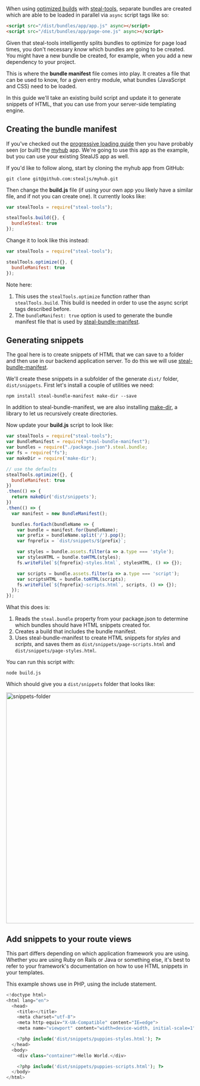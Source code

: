 <!--
@page steal-bundle-manifest.snippets Generating HTML Snippets
@parent StealJS.production
-->

When using [optimized builds](https://stealjs.com/docs/steal-tools.optimize.html) with [steal-tools](https://github.com/stealjs/steal-tools), separate bundles are created which are able to be loaded in parallel via `async` script tags like so:

```html
<script src="/dist/bundles/app/app.js" async></script>
<script src="/dist/bundles/app/page-one.js" async></script>
```

Given that steal-tools intelligently splits bundles to optimize for page load times, you don't necessary *know* which bundles are going to be created. You might have a new bundle be created, for example, when you add a new dependency to your project.

This is where the __bundle manifest__ file comes into play. It creates a file that can be used to know, for a given entry module, what bundles (JavaScript and CSS) need to be loaded.

In this guide we'll take an existing build script and update it to generate snippets of HTML, that you can use from your server-side templating engine.

## Creating the bundle manifest

If you've checked out the [progressive loading guide](https://stealjs.com/docs/StealJS.guides.progressive_loading.html) then you have probably seen (or built) the [myhub](https://github.com/stealjs/myhub) app. We're going to use this app as the example, but you can use your existing StealJS app as well.

If you'd like to follow along, start by cloning the myhub app from GitHub:

```
git clone git@github.com:stealjs/myhub.git
```

Then change the **build.js** file (if using your own app you likely have a similar file, and if not you can create one). It currently looks like:

```js
var stealTools = require("steal-tools");

stealTools.build({}, {
  bundleSteal: true
});
```

Change it to look like this instead:

```js
var stealTools = require("steal-tools");

stealTools.optimize({}, {
  bundleManifest: true
});
```

Note here:

1) This uses the `stealTools.optimize` function rather than `stealTools.build`. This build is needed in order to use the async script tags described before.
2) The `bundleManifest: true` option is used to generate the bundle manifest file that is used by [steal-bundle-manifest](https://stealjs.com/docs/steal-bundle-manifest.html).

## Generating snippets

The goal here is to create snippets of HTML that we can save to a folder and then use in our backend application server. To do this we will use [steal-bundle-manifest](https://github.com/stealjs/steal-bundle-manifest).

We'll create these snippets in a subfolder of the generate `dist/` folder, `dist/snippets`. First let's install a couple of utilities we need:

```shell
npm install steal-bundle-manifest make-dir --save
```

In addition to steal-bundle-manifest, we are also installing [make-dir](https://www.npmjs.com/package/make-dir), a library to let us recursively create directories.

Now update your **build.js** script to look like:

```js
var stealTools = require("steal-tools");
var BundleManifest = require("steal-bundle-manifest");
var bundles = require("./package.json").steal.bundle;
var fs = require("fs");
var makeDir = require('make-dir');

// use the defaults
stealTools.optimize({}, {
  bundleManifest: true
})
.then(() => {
  return makeDir('dist/snippets');
})
.then(() => {
  var manifest = new BundleManifest();

  bundles.forEach(bundleName => {
    var bundle = manifest.for(bundleName);
    var prefix = bundleName.split('/').pop();
    var fnprefix = `dist/snippets/${prefix}`;

    var styles = bundle.assets.filter(a => a.type === 'style');
    var stylesHTML = bundle.toHTML(styles);
    fs.writeFile(`${fnprefix}-styles.html`, stylesHTML, () => {});

    var scripts = bundle.assets.filter(a => a.type === 'script');
    var scriptsHTML = bundle.toHTML(scripts);
    fs.writeFile(`${fnprefix}-scripts.html`, scripts, () => {});
  });
});
```

What this does is:

1. Reads the `steal.bundle` property from your package.json to determine which bundles should have HTML snippets created for.
2. Creates a build that includes the bundle manifest.
3. Uses steal-bundle-manifest to create HTML snippets for *styles* and *scripts*, and saves them as `dist/snippets/page-scripts.html` and `dist/snippets/page-styles.html`.

You can run this script with:

```
node build.js
```

Which should give you a `dist/snippets` folder that looks like:

<img width="619" alt="snippets-folder" style="background-color:transparent;border:none;" src="https://user-images.githubusercontent.com/361671/29893772-2c059df0-8da1-11e7-9f7e-6a6c73065a9e.png">

## Add snippets to your route views

This part differs depending on which application framework you are using.  Whether you are using Ruby on Rails or Java or something else, it's best to refer to your framework's documentation on how to use HTML snippets in your templates.

This example shows use in PHP, using the include statement.

```php
<!doctype html>
<html lang="en">
  <head>
    <title></title>
    <meta charset="utf-8">
    <meta http-equiv="X-UA-Compatible" content="IE=edge">
    <meta name="viewport" content="width=device-width, initial-scale=1">

    <?php include('dist/snippets/puppies-styles.html'); ?>
  </head>
  <body>
    <div class="container">Hello World.</div>

    <?php include('dist/snippets/puppies-scripts.html'); ?>
  </body>
</html>
```
